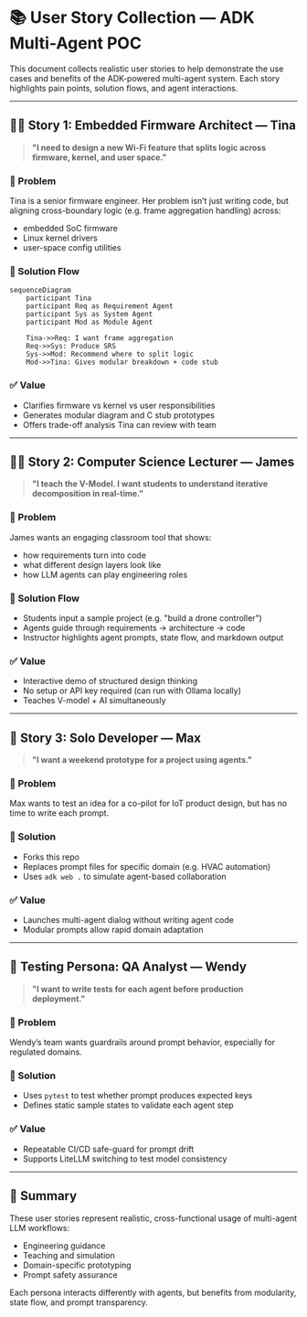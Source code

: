 # 📚 User Story Collection — ADK Multi-Agent POC

This document collects realistic user stories to help demonstrate the use cases and benefits of the ADK-powered multi-agent system. Each story highlights pain points, solution flows, and agent interactions.

---

## 👩‍💻 Story 1: Embedded Firmware Architect — Tina

> **"I need to design a new Wi-Fi feature that splits logic across firmware, kernel, and user space."**

### 🧩 Problem
Tina is a senior firmware engineer. Her problem isn’t just writing code, but aligning cross-boundary logic (e.g. frame aggregation handling) across:
- embedded SoC firmware
- Linux kernel drivers
- user-space config utilities

### 🧠 Solution Flow
```mermaid
sequenceDiagram
    participant Tina
    participant Req as Requirement Agent
    participant Sys as System Agent
    participant Mod as Module Agent

    Tina->>Req: I want frame aggregation
    Req->>Sys: Produce SRS
    Sys->>Mod: Recommend where to split logic
    Mod->>Tina: Gives modular breakdown + code stub
```

### ✅ Value
- Clarifies firmware vs kernel vs user responsibilities
- Generates modular diagram and C stub prototypes
- Offers trade-off analysis Tina can review with team

---

## 🧑‍🏫 Story 2: Computer Science Lecturer — James

> **"I teach the V-Model. I want students to understand iterative decomposition in real-time."**

### 🧩 Problem
James wants an engaging classroom tool that shows:
- how requirements turn into code
- what different design layers look like
- how LLM agents can play engineering roles

### 🧠 Solution Flow
- Students input a sample project (e.g. "build a drone controller")
- Agents guide through requirements → architecture → code
- Instructor highlights agent prompts, state flow, and markdown output

### ✅ Value
- Interactive demo of structured design thinking
- No setup or API key required (can run with Ollama locally)
- Teaches V-model + AI simultaneously

---

## 👷 Story 3: Solo Developer — Max

> **"I want a weekend prototype for a project using agents."**

### 🧩 Problem
Max wants to test an idea for a co-pilot for IoT product design, but has no time to write each prompt.

### 🧠 Solution
- Forks this repo
- Replaces prompt files for specific domain (e.g. HVAC automation)
- Uses `adk web .` to simulate agent-based collaboration

### ✅ Value
- Launches multi-agent dialog without writing agent code
- Modular prompts allow rapid domain adaptation

---

## 🧪 Testing Persona: QA Analyst — Wendy

> **"I want to write tests for each agent before production deployment."**

### 🧩 Problem
Wendy’s team wants guardrails around prompt behavior, especially for regulated domains.

### 🧠 Solution
- Uses `pytest` to test whether prompt produces expected keys
- Defines static sample states to validate each agent step

### ✅ Value
- Repeatable CI/CD safe-guard for prompt drift
- Supports LiteLLM switching to test model consistency

---

## 🧵 Summary
These user stories represent realistic, cross-functional usage of multi-agent LLM workflows:
- Engineering guidance
- Teaching and simulation
- Domain-specific prototyping
- Prompt safety assurance

Each persona interacts differently with agents, but benefits from modularity, state flow, and prompt transparency.

